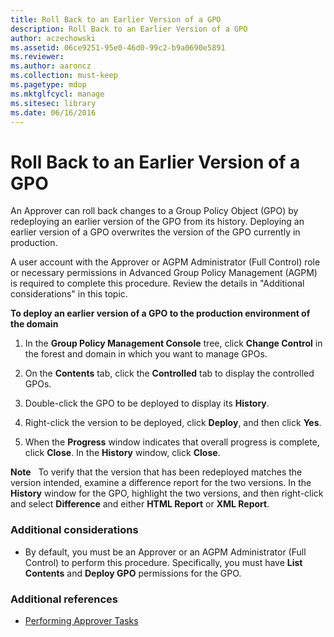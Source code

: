 ```yaml
---
title: Roll Back to an Earlier Version of a GPO
description: Roll Back to an Earlier Version of a GPO
author: aczechowski
ms.assetid: 06ce9251-95e0-46d0-99c2-b9a0690e5891
ms.reviewer:
ms.author: aaroncz
ms.collection: must-keep
ms.pagetype: mdop
ms.mktglfcycl: manage
ms.sitesec: library
ms.date: 06/16/2016
---
```



# Roll Back to an Earlier Version of a GPO


An Approver can roll back changes to a Group Policy Object (GPO) by redeploying an earlier version of the GPO from its history. Deploying an earlier version of a GPO overwrites the version of the GPO currently in production.

A user account with the Approver or AGPM Administrator (Full Control) role or necessary permissions in Advanced Group Policy Management (AGPM) is required to complete this procedure. Review the details in "Additional considerations" in this topic.

**To deploy an earlier version of a GPO to the production environment of the domain**

1.  In the **Group Policy Management Console** tree, click **Change Control** in the forest and domain in which you want to manage GPOs.

2.  On the **Contents** tab, click the **Controlled** tab to display the controlled GPOs.

3.  Double-click the GPO to be deployed to display its **History**.

4.  Right-click the version to be deployed, click **Deploy**, and then click **Yes**.

5.  When the **Progress** window indicates that overall progress is complete, click **Close**. In the **History** window, click **Close**.

**Note**  
To verify that the version that has been redeployed matches the version intended, examine a difference report for the two versions. In the **History** window for the GPO, highlight the two versions, and then right-click and select **Difference** and either **HTML Report** or **XML Report**.



### Additional considerations

-   By default, you must be an Approver or an AGPM Administrator (Full Control) to perform this procedure. Specifically, you must have **List Contents** and **Deploy GPO** permissions for the GPO.

### Additional references

-   [Performing Approver Tasks](performing-approver-tasks-agpm40.md)









